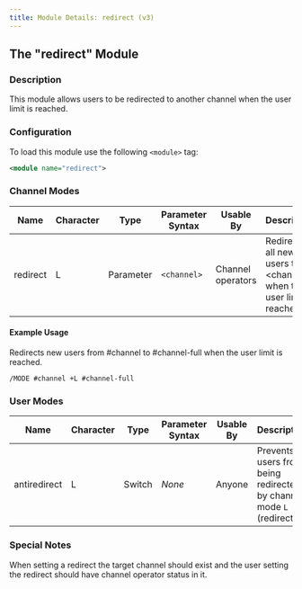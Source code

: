```yaml
---
title: Module Details: redirect (v3)
---
```


## The "redirect" Module

### Description

This module allows users to be redirected to another channel when the user limit is reached.

### Configuration

To load this module use the following `<module>` tag:

```xml
<module name="redirect">
```

### Channel Modes

Name     | Character | Type      | Parameter Syntax | Usable By         | Description
-------- | --------- | --------- | ---------------- | ----------------- | -----------
redirect | L         | Parameter | `<channel>`      | Channel operators | Redirects all new users to &lt;channel&gt; when the user limit is reached.

#### Example Usage

Redirects new users from #channel to #channel-full when the user limit is reached.

```plaintext
/MODE #channel +L #channel-full
```

### User Modes

Name         | Character | Type   | Parameter Syntax | Usable By | Description
------------ | --------- | ------ | ---------------- | --------- | -----------
antiredirect | L         | Switch | *None*           | Anyone    | Prevents users from being redirected by channel mode `L` (redirect).

### Special Notes

When setting a redirect the target channel should exist and the user setting the redirect should have channel operator status in it.
